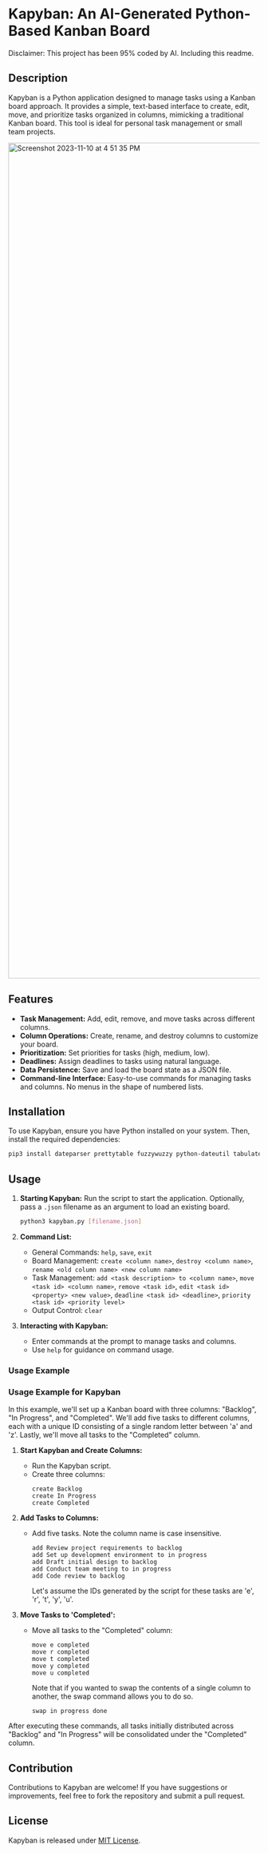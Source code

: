 # Kapyban: An AI-Generated Python-Based Kanban Board

Disclaimer: This project has been 95% coded by AI. Including this readme.

## Description

Kapyban is a Python application designed to manage tasks using a Kanban board approach. It provides a simple, text-based interface to create, edit, move, and prioritize tasks organized in columns, mimicking a traditional Kanban board. This tool is ideal for personal task management or small team projects.

<img width="1671" alt="Screenshot 2023-11-10 at 4 51 35 PM" src="https://github.com/simonpacis/kapyban/assets/7118482/51a2652c-8ae9-4103-9f20-f1d9ca06653a">

## Features

- **Task Management:** Add, edit, remove, and move tasks across different columns.
- **Column Operations:** Create, rename, and destroy columns to customize your board.
- **Prioritization:** Set priorities for tasks (high, medium, low).
- **Deadlines:** Assign deadlines to tasks using natural language.
- **Data Persistence:** Save and load the board state as a JSON file.
- **Command-line Interface:** Easy-to-use commands for managing tasks and columns. No menus in the shape of numbered lists.

## Installation

To use Kapyban, ensure you have Python installed on your system. Then, install the required dependencies:

```bash
pip3 install dateparser prettytable fuzzywuzzy python-dateutil tabulate rich
```

## Usage

1. **Starting Kapyban:** Run the script to start the application. Optionally, pass a `.json` filename as an argument to load an existing board.

   ```bash
   python3 kapyban.py [filename.json]
   ```

2. **Command List:**
   - General Commands: `help`, `save`, `exit`
   - Board Management: `create <column name>`, `destroy <column name>`, `rename <old column name> <new column name>`
   - Task Management: `add <task description> to <column name>`, `move <task id> <column name>`, `remove <task id>`, `edit <task id> <property> <new value>`, `deadline <task id> <deadline>`, `priority <task id> <priority level>`
   - Output Control: `clear`

3. **Interacting with Kapyban:**
   - Enter commands at the prompt to manage tasks and columns.
   - Use `help` for guidance on command usage.

### Usage Example
### Usage Example for Kapyban

In this example, we'll set up a Kanban board with three columns: "Backlog", "In Progress", and "Completed". We'll add five tasks to different columns, each with a unique ID consisting of a single random letter between 'a' and 'z'. Lastly, we'll move all tasks to the "Completed" column.

1. **Start Kapyban and Create Columns:**
   - Run the Kapyban script.
   - Create three columns:
     ```
     create Backlog
     create In Progress
     create Completed
     ```

2. **Add Tasks to Columns:**
   - Add five tasks. Note the column name is case insensitive.
     ```
     add Review project requirements to backlog
     add Set up development environment to in progress
     add Draft initial design to backlog
     add Conduct team meeting to in progress
     add Code review to backlog
     ```
      Let's assume the IDs generated by the script for these tasks are 'e', 'r', 't', 'y', 'u'.

3. **Move Tasks to 'Completed':**
   - Move all tasks to the "Completed" column:
     ```
     move e completed
     move r completed
     move t completed
     move y completed
     move u completed
     ```
     Note that if you wanted to swap the contents of a single column to another, the swap command allows you to do so.

     ```
     swap in progress done
     ```


After executing these commands, all tasks initially distributed across "Backlog" and "In Progress" will be consolidated under the "Completed" column.

## Contribution

Contributions to Kapyban are welcome! If you have suggestions or improvements, feel free to fork the repository and submit a pull request.

## License

Kapyban is released under [MIT License](https://opensource.org/licenses/MIT). 

